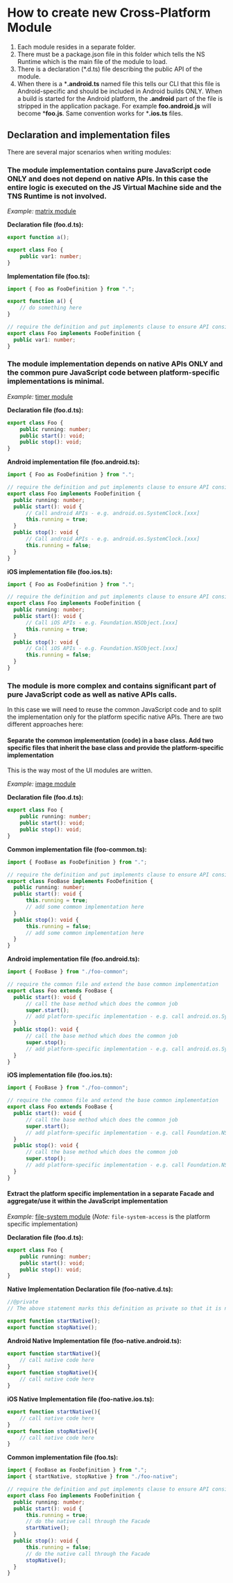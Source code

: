 # How to create new Cross-Platform Module

1. Each module resides in a separate folder.
2. There must be a package.json file in this folder which tells the NS Runtime which is the main file of the module to load.
3. There is a declaration (*.d.ts) file describing the public API of the module.
4. When there is a ***.android.ts** named file this tells our CLI that this file is Android-specific and should be included in Android builds ONLY. When a build is started for the Android platform, the **.android** part of the file is stripped in the application package. For example **foo.android.js** will become ***foo.js**. Same convention works for ***.ios.ts** files.

## Declaration and implementation files
There are several major scenarios when writing modules:

### The module implementation contains pure JavaScript code ONLY and does not depend on native APIs. In this case the entire logic is executed on the JS Virtual Machine side and the TNS Runtime is not involved.

_Example:_ [matrix module](tns-core-modules/matrix)

**Declaration file (foo.d.ts):**

```typescript
export function a();

export class Foo {
    public var1: number;
}
```

**Implementation file (foo.ts):**

```typescript
import { Foo as FooDefinition } from ".";

export function a() {
    // do something here
}

// require the definition and put implements clause to ensure API consistency between the declaration and implementation
export class Foo implements FooDefinition {
  public var1: number;
}
```

### The module implementation depends on native APIs ONLY and the common pure JavaScript code between platform-specific implementations is minimal. 

_Example:_ [timer module](tns-core-modules/timer)


**Declaration file (foo.d.ts):**

```typescript
export class Foo {
    public running: number;
    public start(): void;
    public stop(): void;
}
```

**Android implementation file (foo.android.ts):**

```typescript
import { Foo as FooDefinition } from ".";

// require the definition and put implements clause to ensure API consistency between the declaration and implementation
export class Foo implements FooDefinition {
  public running: number;
  public start(): void {
      // Call android APIs - e.g. android.os.SystemClock.[xxx]
      this.running = true;
  }
  public stop(): void {
      // Call android APIs - e.g. android.os.SystemClock.[xxx]
      this.running = false;
  }
}
```

**iOS implementation file (foo.ios.ts):**

```typescript
import { Foo as FooDefinition } from ".";

// require the definition and put implements clause to ensure API consistency between the declaration and implementation
export class Foo implements FooDefinition {
  public running: number;
  public start(): void {
      // Call iOS APIs - e.g. Foundation.NSObject.[xxx]
      this.running = true;
  }
  public stop(): void {
      // Call iOS APIs - e.g. Foundation.NSObject.[xxx]
      this.running = false;
  }
}
```

### The module is more complex and contains significant part of pure JavaScript code as well as native APIs calls.

In this case we will need to reuse the common JavaScript code and to split the implementation only for the platform specific native APIs. There are two different approaches here:

#### Separate the common implementation (code) in a base class. Add two specific files that inherit the base class and provide the platform-specific implementation

This is the way most of the UI modules are written.

_Example:_ [image module](tns-core-modules/ui/image)

**Declaration file (foo.d.ts):**

```typescript
export class Foo {
    public running: number;
    public start(): void;
    public stop(): void;
}
```

**Common implementation file (foo-common.ts):**

```typescript
import { FooBase as FooDefinition } from ".";

// require the definition and put implements clause to ensure API consistency between the declaration and implementation
export class FooBase implements FooDefinition {
  public running: number;
  public start(): void {
      this.running = true;
      // add some common implementation here
  }
  public stop(): void {
      this.running = false;
      // add some common implementation here
  }
}
```

**Android implementation file (foo.android.ts):**

```typescript
import { FooBase } from "./foo-common";

// require the common file and extend the base common implementation
export class Foo extends FooBase {
  public start(): void {
      // call the base method which does the common job
      super.start();
      // add platform-specific implementation - e.g. call android.os.SystemClock.[xxx]
  }
  public stop(): void {
      // call the base method which does the common job
      super.stop();
      // add platform-specific implementation - e.g. call android.os.SystemClock.[xxx]
  }
}
```

**iOS implementation file (foo.ios.ts):**

```typescript
import { FooBase } from "./foo-common";

// require the common file and extend the base common implementation
export class Foo extends FooBase {
  public start(): void {
      // call the base method which does the common job
      super.start();
      // add platform-specific implementation - e.g. call Foundation.NSObject.[xxx]
  }
  public stop(): void {
      // call the base method which does the common job
      super.stop();
      // add platform-specific implementation - e.g. call Foundation.NSObject.[xxx]
  }
}
```

#### Extract the platform specific implementation in a separate Facade and aggregate/use it within the JavaScript implementation

_Example:_ [file-system module](tns-core-modules/file-system) (_Note:_ `file-system-access` is the platform specific implementation)

**Declaration file (foo.d.ts):**

```typescript
export class Foo {
    public running: number;
    public start(): void;
    public stop(): void;
}
```

**Native Implementation Declaration file (foo-native.d.ts):**

```typescript
//@private
// The above statement marks this definition as private so that it is not visible to the users

export function startNative();
export function stopNative();
```

**Android Native Implementation  file (foo-native.android.ts):**

```typescript
export function startNative(){
    // call native code here
}
export function stopNative(){
    // call native code here
}
```

**iOS Native Implementation  file (foo-native.ios.ts):**

```typescript
export function startNative(){
    // call native code here
}
export function stopNative(){
    // call native code here
}
```

**Common implementation file (foo.ts):**

```typescript
import { FooBase as FooDefinition } from ".";
import { startNative, stopNative } from "./foo-native";

// require the definition and put implements clause to ensure API consistency between the declaration and implementation
export class Foo implements FooDefinition {
  public running: number;
  public start(): void {
      this.running = true;
      // do the native call through the Facade
      startNative();
  }
  public stop(): void {
      this.running = false;
      // do the native call through the Facade
      stopNative();
  }
}
```
